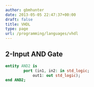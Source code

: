 ```yaml
---
author: gbmhunter
date: 2013-05-05 22:47:37+00:00
draft: false
title: VHDL
type: page
url: /programming/languages/vhdl
---
```


## 2-Input AND Gate

```vhdl    
entity AND2 is
        port (in1, in2: in std_logic;
            out1: out std_logic);
end AND2;
```